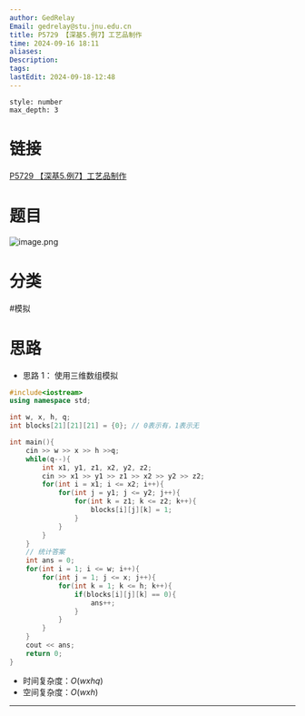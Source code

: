 ```yaml
---
author: GedRelay
Email: gedrelay@stu.jnu.edu.cn
title: P5729 【深基5.例7】工艺品制作
time: 2024-09-16 18:11
aliases: 
Description: 
tags: 
lastEdit: 2024-09-18-12:48
---
```


```toc
style: number
max_depth: 3
```

# 链接
[P5729 【深基5.例7】工艺品制作](https://www.luogu.com.cn/problem/P5729) 

# 题目
![image.png](https://ged-pic-bed.oss-cn-guangzhou.aliyuncs.com/img/202409161812429.png)


# 分类
#模拟 

# 思路
- 思路 1：
使用三维数组模拟


```cpp
#include<iostream>
using namespace std;

int w, x, h, q;
int blocks[21][21][21] = {0}; // 0表示有，1表示无

int main(){
    cin >> w >> x >> h >>q;
    while(q--){
        int x1, y1, z1, x2, y2, z2;
        cin >> x1 >> y1 >> z1 >> x2 >> y2 >> z2;
        for(int i = x1; i <= x2; i++){
            for(int j = y1; j <= y2; j++){
                for(int k = z1; k <= z2; k++){
                    blocks[i][j][k] = 1;
                }
            }
        }
    }
    // 统计答案
    int ans = 0;
    for(int i = 1; i <= w; i++){
        for(int j = 1; j <= x; j++){
            for(int k = 1; k <= h; k++){
                if(blocks[i][j][k] == 0){
                    ans++;
                }
            }
        }
    }
    cout << ans;
    return 0;
}
```


- 时间复杂度：${O\left( wxhq \right)  }$ 
- 空间复杂度：${O\left( wxh \right)  }$ 


---

